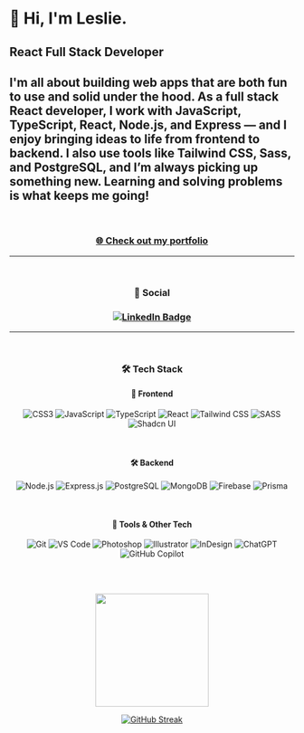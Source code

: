 <h1>👋 Hi, I'm Leslie.</h1>

<h2>React Full Stack Developer</h2>

<h2>I'm all about building web apps that are both fun to use and solid under the hood. As a full stack React developer, I work with JavaScript, TypeScript, React, Node.js, and Express — and I enjoy bringing ideas to life from frontend to backend. I also use tools like Tailwind CSS, Sass, and PostgreSQL, and I’m always picking up something new. Learning and solving problems is what keeps me going!</h2>

<br>

<h3 align="center">
  <a href="https://leslie-lopez-anaya.netlify.app/" target="_blank">
    🌐 Check out my portfolio
  </a>
</h3>
<hr>
<br>

<h3 align="center">
  📱 Social
</h3>
  
<h3 align="center">
  <a href="https://www.linkedin.com/in/leslie-lopez-anaya-1315lcla2125/">
    <img src="https://img.shields.io/badge/%20LinkedIn-0A66C2?style=plastic&logo=linkedin&logoColor=white" alt="LinkedIn Badge"/>
  </a>
</h3>
<hr>
<br>

  <div align="center">
  
### 🛠️ Tech Stack

#### 🧩 Frontend  
![CSS3](https://img.shields.io/badge/CSS3-1572B6?style=plastic&logo=css3&logoColor=white)
![JavaScript](https://img.shields.io/badge/JavaScript-F7DF1E?style=plastic&logo=javascript&logoColor=black)
![TypeScript](https://img.shields.io/badge/TypeScript-3178C6?style=plastic&logo=typescript&logoColor=white)
![React](https://img.shields.io/badge/React-61DAFB?style=plastic&logo=react&logoColor=black)
![Tailwind CSS](https://img.shields.io/badge/Tailwind_CSS-38B2AC?style=plastic&logo=tailwind-css&logoColor=white)
![SASS](https://img.shields.io/badge/SASS-CC6699?style=plastic&logo=sass&logoColor=white)
![Shadcn UI](https://img.shields.io/badge/Shadcn_UI-111827?style=plastic)

<br>

#### 🛠️ Backend  
![Node.js](https://img.shields.io/badge/Node.js-339933?style=plastic&logo=node.js&logoColor=white)
![Express.js](https://img.shields.io/badge/Express.js-000000?style=plastic&logo=express&logoColor=white)
![PostgreSQL](https://img.shields.io/badge/PostgreSQL-4169E1?style=plastic&logo=postgresql&logoColor=white)
![MongoDB](https://img.shields.io/badge/MongoDB-47A248?style=plastic&logo=mongodb&logoColor=white)
![Firebase](https://img.shields.io/badge/Firebase-FFCA28?style=plastic&logo=firebase&logoColor=black)
![Prisma](https://img.shields.io/badge/Prisma-2D3748?style=plastic&logo=prisma&logoColor=white)

<br>

#### 🧰 Tools & Other Tech  
![Git](https://img.shields.io/badge/Git-F05032?style=plastic&logo=git&logoColor=white)
![VS Code](https://img.shields.io/badge/VS_Code-007ACC?style=plastic&logo=visual-studio-code&logoColor=white)
![Photoshop](https://img.shields.io/badge/Photoshop-31A8FF?style=plastic&logo=adobe-photoshop&logoColor=white)
![Illustrator](https://img.shields.io/badge/Illustrator-FF9A00?style=plastic&logo=adobe-illustrator&logoColor=white)
![InDesign](https://img.shields.io/badge/InDesign-FF3366?style=plastic&logo=adobe-indesign&logoColor=white)
![ChatGPT](https://img.shields.io/badge/ChatGPT-00A67E?style=plastic&logo=openai&logoColor=white)
![GitHub Copilot](https://img.shields.io/badge/GitHub_Copilot-181717?style=plastic&logo=githubcopilot&logoColor=white)

<br><br>

<p>
  <img height=200 align="center" src="https://github-readme-stats.vercel.app/api/top-langs?username=LeslieLopez25&theme=holi&layout=compact&langs_count=8&card_width=320" />
</p>

[![GitHub Streak](https://streak-stats.demolab.com/?user=LeslieLopez25&theme=holi-theme)](https://git.io/streak-stats)

<!---
LeslieLopez25/LeslieLopez25 is a ✨ special ✨ repository because its `README.md` (this file) appears on your GitHub profile.
You can click the Preview link to take a look at your changes.
--->

